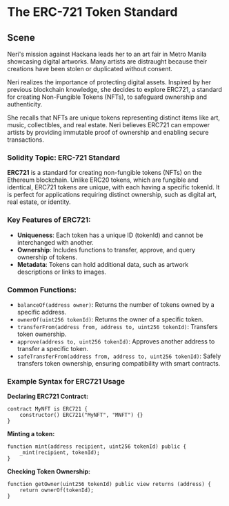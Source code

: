 # The ERC-721 Token Standard

## Scene

Neri's mission against Hackana leads her to an art fair in Metro Manila showcasing digital artworks. Many artists are distraught because their creations have been stolen or duplicated without consent.

Neri realizes the importance of protecting digital assets. Inspired by her previous blockchain knowledge, she decides to explore ERC721, a standard for creating Non-Fungible Tokens (NFTs), to safeguard ownership and authenticity.

She recalls that NFTs are unique tokens representing distinct items like art, music, collectibles, and real estate. Neri believes ERC721 can empower artists by providing immutable proof of ownership and enabling secure transactions.

### Solidity Topic: ERC-721 Standard

**ERC721** is a standard for creating non-fungible tokens (NFTs) on the Ethereum blockchain. Unlike ERC20 tokens, which are fungible and identical, ERC721 tokens are unique, with each having a specific tokenId. It is perfect for applications requiring distinct ownership, such as digital art, real estate, or identity.

### Key Features of ERC721:

- **Uniqueness**: Each token has a unique ID (tokenId) and cannot be interchanged with another.
- **Ownership**: Includes functions to transfer, approve, and query ownership of tokens.
- **Metadata**: Tokens can hold additional data, such as artwork descriptions or links to images.

### Common Functions:

- `balanceOf(address owner)`: Returns the number of tokens owned by a specific address.
- `ownerOf(uint256 tokenId)`: Returns the owner of a specific token.
- `transferFrom(address from, address to, uint256 tokenId)`: Transfers token ownership.
- `approve(address to, uint256 tokenId)`: Approves another address to transfer a specific token.
- `safeTransferFrom(address from, address to, uint256 tokenId)`: Safely transfers token ownership, ensuring compatibility with smart contracts.

### Example Syntax for ERC721 Usage

**Declaring ERC721 Contract:**

```solidity
contract MyNFT is ERC721 {
    constructor() ERC721("MyNFT", "MNFT") {}
}
```

**Minting a token:**

```solidity
function mint(address recipient, uint256 tokenId) public {
    _mint(recipient, tokenId);
}
```

**Checking Token Ownership:**

```solidity
function getOwner(uint256 tokenId) public view returns (address) {
    return ownerOf(tokenId);
}
```
